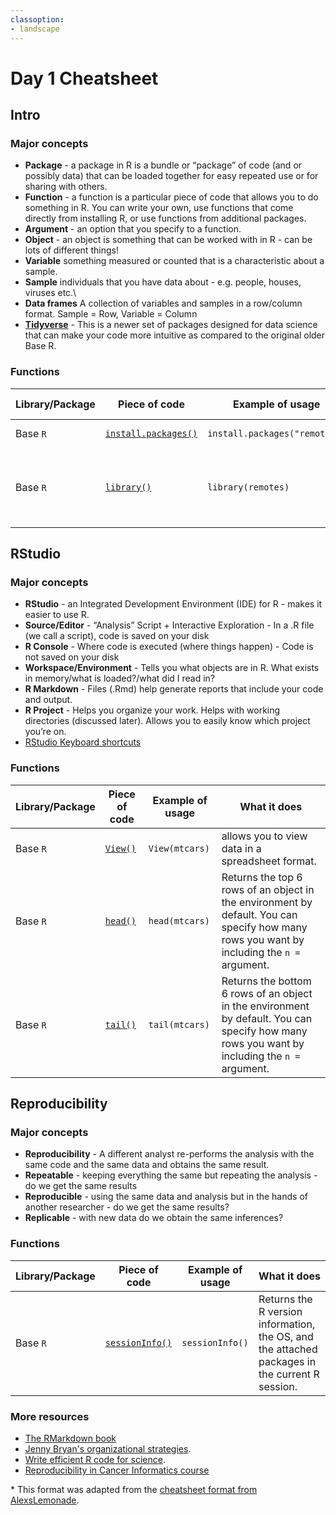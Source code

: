 ```yaml
---
classoption:
- landscape
---
```


# Day 1 Cheatsheet

## Intro

### Major concepts

- **Package** - a package in R is a bundle or “package” of code (and or possibly data)
that can be loaded together for easy repeated use or for sharing with others.
- **Function** - a function is a particular piece of code that allows you to do
something in R. You can write your own, use functions that come directly from
installing R, or use functions from additional packages.
- **Argument** - an option that you specify to a function.
- **Object** - an object is something that can be worked with in R - can be lots of
different things!
- **Variable** something measured or counted that is a characteristic about a
sample.
- **Sample** individuals that you have data about - e.g. people, houses, viruses etc.\
- **Data frames** A collection of variables and samples in a row/column format. Sample = Row, Variable = Column
- [**Tidyverse**](https://tidyverse.tidyverse.org/articles/paper.html) - This is a newer set of packages designed for data science that can make your
code more intuitive as compared to the original older Base R.


### Functions
|Library/Package|Piece of code|Example of usage|What it does|
|---------------|-------------|----------------|-------------|
|Base `R`|[`install.packages()`](https://www.rdocumentation.org/packages/utils/versions/3.6.2/topics/install.packages)| `install.packages("remotes")`| Installs packages|
|Base `R`| [`library()`](https://www.rdocumentation.org/packages/base/versions/3.6.2/topics/library)|`library(remotes)`| Loads and attaches additional packages to the R environment.|

<div style="page-break-after: always;"></div>

## RStudio

### Major concepts

- **RStudio** - an Integrated Development Environment (IDE) for R - makes it easier to use R.
- **Source/Editor** - “Analysis” Script + Interactive Exploration - In a .R file (we call a script), code is saved on your disk
- **R Console** - Where code is executed (where things happen) - Code is not saved on your disk
- **Workspace/Environment** - Tells you what objects are in R. What exists in memory/what is loaded?/what did I read in?
- **R Markdown** - Files (.Rmd) help generate reports that include your code and
output.
- **R Project** - Helps you organize your work. Helps with working directories (discussed later). Allows you to easily know which project you’re on.
- [RStudio Keyboard shortcuts](http://www.rstudio.com/ide/docs/using/keyboard_shortcuts)


### Functions
|Library/Package|Piece of code|Example of usage|What it does|
|---------------|-------------|----------------|-------------|
|Base `R`| [`View()`](https://www.rdocumentation.org/packages/base/versions/3.6.2/topics/library)| `View(mtcars)`| allows you to view data in a spreadsheet format.|
| Base `R`| [`head()`](https://www.rdocumentation.org/packages/utils/versions/3.6.2/topics/head)|`head(mtcars)`| Returns the top 6 rows of an object in the environment by default. You can specify how many rows you want by including the `n = `argument.|
| Base `R`| [`tail()`](https://www.rdocumentation.org/packages/utils/versions/3.6.2/topics/head)|`tail(mtcars)`| Returns the bottom 6 rows of an object in the environment by default. You can specify how many rows you want by including the `n =` argument.|

<div style="page-break-after: always;"></div>

## Reproducibility

### Major concepts

- **Reproducibility** - A different analyst re-performs the analysis with the same code and the same data and obtains the same
result.
- **Repeatable** - keeping everything the same but repeating the analysis - do we get the same results
- **Reproducible** - using the same data and analysis but in the hands of another researcher - do we get the same results?
- **Replicable** - with new data do we obtain the same inferences?

### Functions
|Library/Package|Piece of code|Example of usage|What it does|
|---------------|-------------|----------------|-------------|
| Base `R`| [`sessionInfo()`](https://www.rdocumentation.org/packages/utils/versions/3.6.2/topics/sessionInfo) |`sessionInfo()`| Returns the R version information, the OS, and the attached packages in the current R session.|

### More resources
- [The RMarkdown book](https://bookdown.org/yihui/rmarkdown/)
- [Jenny Bryan's organizational strategies](https://www.stat.ubc.ca/~jenny/STAT545A/block19_codeFormattingOrganization.html).
- [Write efficient R code for science](https://www.earthdatascience.org/courses/earth-analytics/automate-science-workflows/write-efficient-code-for-science-r/).
- [Reproducibility in Cancer Informatics course](https://jhudatascience.org/Reproducibility_in_Cancer_Informatics/introduction.html)


\* This format was adapted from the [cheatsheet format from AlexsLemonade](https://github.com/AlexsLemonade/training-modules/tree/master/module-cheatsheets).
